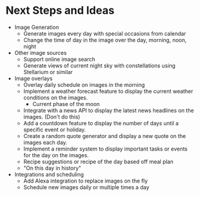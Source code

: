 # Next Steps and Ideas
* Image Generation
    * Generate images every day with special occasions from calendar
    * Change the time of day in the image over the day, morning, noon, night
* Other image sources
    * Support online image search
    * Generate views of current night sky with constellations using Stellarium or similar
* Image overlays
    * Overlay daily schedule on images in the morning
    * Implement a weather forecast feature to display the current weather conditions on the images.
        * Current phase of the moon
    * Integrate with a news API to display the latest news headlines on the images. (Don't do this)
    * Add a countdown feature to display the number of days until a specific event or holiday.
    * Create a random quote generator and display a new quote on the images each day.
    * Implement a reminder system to display important tasks or events for the day on the images.
    * Recipe suggestions or recipe of the day based off meal plan
    * "On this day in history"
* Integrations and scheduling
    * Add Alexa integration to replace images on the fly
    * Schedule new images daily or multiple times a day

